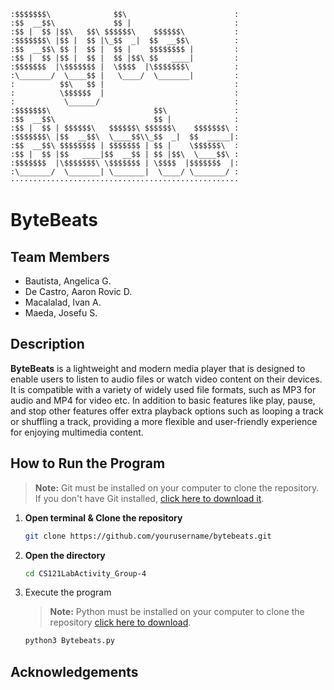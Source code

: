 
```···················································
:$$$$$$$\              $$\                        :
:$$  __$$\             $$ |                       :
:$$ |  $$ |$$\   $$\ $$$$$$\    $$$$$$\           :
:$$$$$$$\ |$$ |  $$ |\_$$  _|  $$  __$$\          :
:$$  __$$\ $$ |  $$ |  $$ |    $$$$$$$$ |         :
:$$ |  $$ |$$ |  $$ |  $$ |$$\ $$   ____|         :
:$$$$$$$  |\$$$$$$$ |  \$$$$  |\$$$$$$$\          :
:\_______/  \____$$ |   \____/  \_______|         :
:          $$\   $$ |                             :
:          \$$$$$$  |                             :
:           \______/                              :
:$$$$$$$\                       $$\               :
:$$  __$$\                      $$ |              :
:$$ |  $$ | $$$$$$\   $$$$$$\ $$$$$$\    $$$$$$$\ :
:$$$$$$$\ |$$  __$$\  \____$$\\_$$  _|  $$  _____|:
:$$  __$$\ $$$$$$$$ | $$$$$$$ | $$ |    \$$$$$$\  :
:$$ |  $$ |$$   ____|$$  __$$ | $$ |$$\  \____$$\ :
:$$$$$$$  |\$$$$$$$\ \$$$$$$$ | \$$$$  |$$$$$$$  |:
:\_______/  \_______| \_______|  \____/ \_______/ :
···················································
```
# ByteBeats

## Team Members

- Bautista, Angelica G.
- De Castro, Aaron Rovic D.
- Macalalad, Ivan A.
- Maeda, Josefu S.


## Description
**ByteBeats** is a lightweight and modern media player that is designed to enable users to listen to audio files or watch video content on their devices. It is compatible with a variety of widely used file formats, such as MP3 for audio and MP4 for video etc. In addition to basic features like play, pause, and stop other features offer extra playback options such as looping a track or shuffling a track, providing a more flexible and user-friendly experience for enjoying multimedia content.

## How to Run the Program
> **Note:** Git must be installed on your computer to clone the repository.  
> If you don't have Git installed, [click here to download it](https://git-scm.com/downloads/win).

1. **Open terminal & Clone the repository**
   ```bash
   git clone https://github.com/yourusername/bytebeats.git
   
2. **Open the directory**
   ```bash
   cd CS121LabActivity_Group-4
3. Execute the program
   > **Note:** Python must be installed on your computer to clone the repository [click here to download](https://www.python.org/downloads/).
   ```bash
   python3 Bytebeats.py

## Acknowledgements
   

